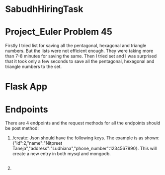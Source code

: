 # SabudhHiringTask

# Project_Euler Problem 45
Firstly I tried list for saving all the pentagonal, hexagonal and triangle numbers. 
But the lists were not efficient enough. They were taking more than 7-8 minutes for saving the same.
Then I tried set and I was surprised that it took only a few seconds to save all the pentagonal, hexagonal  and triangle numbers to the set.

# Flask App

# Endpoints
There are 4 endpoints and the request methods for all the endpoints should be post method:
1. /create: Json should have the following keys. The example is as shown:
{"id":2,"name":"Nitpreet Taneja","address":"Ludhiana","phone_number":1234567890}. This will create a new entry in both mysql and mongodb.


2. ##
